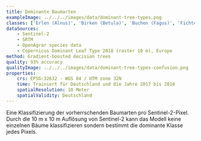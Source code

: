 ```yaml
---
title: Dominante Baumarten
exampleImage: ../../../images/data/dominant-tree-types.png
classes: ['Erlen (Alnus)', 'Birken (Betula)', 'Buchen (Fagus)', 'Fichten (Picea)', 'Kiefern (Pinus)', 'Eichen (Quercus)', 'Baumfrei (no_tree)', ' Andere Nadelbäume (other_coniferous)', ' Andere Laubbäume (other_deciduous)']
dataSources:
    - Sentinel-2
    - SRTM
    - OpenAgrar species data
    - Copernicus Dominant Leaf Type 2018 (raster 10 m), Europe
method: Gradient-boosted decision trees
quality: 93% accuracy
qualityImage: ../../../images/data/dominant-tree-types-confusion.png
properties:
    crs: EPSG:32632 - WGS 84 / UTM zone 32N
    time: Trainiert für Deutschland und die Jahre 2017 bis 2018
    spatialResolution: 10 Meter
    spatialValidity: Deutschland
---
```


Eine Klassifizierung der vorherrschenden Baumarten pro Sentinel-2-Pixel. Durch die 10 m x 10 m Auflösung von Sentinel-2 kann das Modell keine einzelnen Bäume klassifizieren sondern bestimmt die dominante Klasse jedes Pixels.